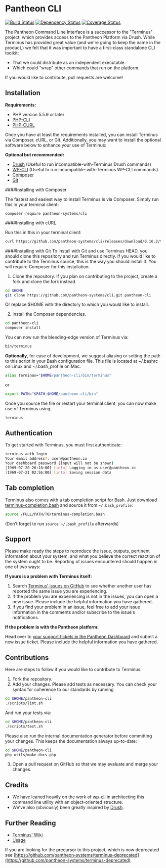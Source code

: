 Pantheon CLI
============

[![Build Status](https://travis-ci.org/pantheon-systems/cli.svg?branch=master)](https://travis-ci.org/pantheon-systems/cli) [![Dependency Status](https://gemnasium.com/pantheon-systems/cli.svg)](https://gemnasium.com/pantheon-systems/cli)
[![Coverage Status](https://coveralls.io/repos/github/pantheon-systems/cli/badge.svg?branch=master)](https://coveralls.io/github/pantheon-systems/cli?branch=master)

The Pantheon Command Line Interface is a successor to the "Terminus" project, which provides access to the Pantheon Platform via Drush. While Terminus has provided great value (and we're going to keep the name in the product,) we felt that it was important to have a first-class standalone CLI toolkit:

- That we could distribute as an independent executable.
- Which could "wrap" other commands that run on the platform.

If you would like to contribute, pull requests are welcome!

Installation
------------

**Requirements:**
- PHP version 5.5.9 or later
- [PHP-CLI](http://www.php-cli.com/)
- [PHP-CURL](http://php.net/manual/en/curl.setup.php)

Once you have at least the requirements installed, you can install Terminus via Composer, cURL, or Git. Additionally, you may want to install the optional software below to enhance your use of Terminus:

**Optional but recommended:**
- [Drush](http://docs.drush.org/en/master/install/) (Useful to run incompatible-with-Terminus Drush commands)
- [WP-CLI](http://wp-cli.org/) (Useful to run incompatible-with-Terminus WP-CLI commands)
- [Composer](https://getcomposer.org/doc/00-intro.md)
- [Git](https://help.github.com/articles/set-up-git/)

####Installing with Composer

The fastest and easiest way to install Terminus is via Composer. Simply run this in your terminal client:
```
composer require pantheon-systems/cli
```

####Installing with cURL

Run this in this in your terminal client:
```bash
curl https://github.com/pantheon-systems/cli/releases/download/0.10.2/terminus.phar -L -o /usr/local/bin/terminus && chmod +x /usr/local/bin/terminus
```
####Installing with Git
To install with Git and use Terminus HEAD, you should clone this repository and run Terminus directly. If you would like to contribute to the Terminus source, this is the way you should install it. You will require Composer for this installation.

1. Clone the repository. If you plan on contributing to the project, create a fork and clone the fork instead.
  ```bash
  cd $HOME
  git clone https://github.com/pantheon-systems/cli.git pantheon-cli
  ```
Or replace $HOME with the directory to which you would like to install.

2. Install the Composer dependencies.
  ```bash
  cd pantheon-cli
  composer install
  ```
You can now run the bleeding-edge version of Terminus via:
  ```bash
  bin/terminus
  ```

**Optionally**, for ease of development, we suggest aliasing or setting the path to this script in your Bash configuration file. This file is located at ~/.bashrc on Linux and ~/.bash_profile on Mac.
```bash
alias terminus="$HOME/pantheon-cli/bin/terminus"
```
or
```bash
export PATH="$PATH:$HOME/pantheon-cli/bin"
```
Once you source the file or restart your terminal client, you can now make use of Terminus using
```bash
terminus
```

Authentication
--------------

To get started with Terminus, you must first authenticate:
```bash
terminus auth login
Your email address?: user@pantheon.io
Your dashboard password (input will not be shown)
[1969-07-20 20:18:00] [info] Logging in as user@pantheon.io
[1969-07-21 02:56:00] [info] Saving session data
```

Tab completion
--------------
Terminus also comes with a tab completion script for Bash. Just download [terminus-completion.bash](https://github.com/pantheon-systems/cli/blob/master/utils/terminus-completion.bash) and source it from `~/.bash_profile`:

```bash
source /FULL/PATH/TO/terminus-completion.bash
```

(Don’t forget to run `source ~/.bash_profile` afterwards)

Support
------------
Please make ready the steps to reproduce the issue, outputs, pertinent information about your system, and what you believe the correct reaction of the system ought to be. Reporting of issues encountered should happen in one of two ways:

**If yours is a problem with Terminus itself:**

1. Search [Terminus' issues on GitHub](https://github.com/pantheon-systems/cli/issues) to see whether another user has reported the same issue you are experiencing.
2. If the problem you are experiencing is not in the issues, you can open a new issue. Please include the helpful information you have gathered.
3. If you find your problem in an issue, feel free to add your issue information in the comments and/or subscribe to the issue's notifications.

**If the problem is with the Pantheon platform:**

Head over to [your support tickets in the Pantheon Dashboard](https://dashboard.pantheon.io/users/#support) and submit a new issue ticket. Please include the helpful information you have gathered.

Contributions
------------
Here are steps to follow if you would like to contribute to Terminus:

1. Fork the repository.
2. Add your changes. Please add tests as necessary. You can check your syntax for coherence to our standards by running
  ```bash
  cd $HOME/pantheon-cli
  ./scripts/lint.sh
  ```
And run your tests via:
  ```bash
  cd $HOME/pantheon-cli
  ./scripts/test.sh
  ```
Please also run the internal documentation generator before committing your changes. This keeps the documentation always up-to-date:
  ```bash
  cd $HOME/pantheon-cli
  php utils/make-docs.php
  ```

3. Open a pull request on GitHub so that we may evaluate and merge your changes.

Credits
------------
* We have leaned heavily on the work of [wp-cli](http://wp-cli.org/) in architecting this command line utility with an object-oriented structure.
* We've also (obviously) been greatly inspired by [Drush](http://drush.ws/).

Further Reading
------------
* [Terminus' Wiki](https://github.com/pantheon-systems/cli/wiki)
* [Usage](https://github.com/pantheon-systems/cli/wiki/Usage)

If you are looking for the precursor to this project, which is now deprecated see [https://github.com/pantheon-systems/terminus-deprecated](https://github.com/pantheon-systems/terminus-deprecated)
